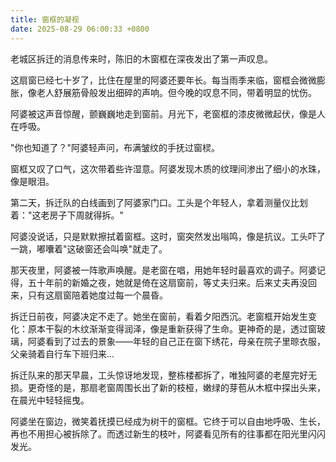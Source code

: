 ```yaml
---
title: 窗框的凝视
date: 2025-08-29 06:00:33 +0800
---
```


老城区拆迁的消息传来时，陈旧的木窗框在深夜发出了第一声叹息。

这扇窗已经七十岁了，比住在屋里的阿婆还要年长。每当雨季来临，窗框会微微膨胀，像老人舒展筋骨般发出细碎的声响。但今晚的叹息不同，带着明显的忧伤。

阿婆被这声音惊醒，颤巍巍地走到窗前。月光下，老窗框的漆皮微微起伏，像是人在呼吸。

"你也知道了？"阿婆轻声问，布满皱纹的手抚过窗棂。

窗框又叹了口气，这次带着些许湿意。阿婆发现木质的纹理间渗出了细小的水珠，像是眼泪。

第二天，拆迁队的白线画到了阿婆家门口。工头是个年轻人，拿着测量仪比划着："这老房子下周就得拆。"

阿婆没说话，只是默默擦拭着窗框。这时，窗突然发出嗡鸣，像是抗议。工头吓了一跳，嘟囔着"这破窗还会叫唤"就走了。

那天夜里，阿婆被一阵歌声唤醒。是老窗在唱，用她年轻时最喜欢的调子。阿婆记得，五十年前的新婚之夜，她就是倚在这扇窗前，等丈夫归来。后来丈夫再没回来，只有这扇窗陪着她度过每一个晨昏。

拆迁日前夜，阿婆决定不走了。她坐在窗前，看着夕阳西沉。老窗框开始发生变化：原本干裂的木纹渐渐变得润泽，像是重新获得了生命。更神奇的是，透过窗玻璃，阿婆看到了过去的景象——年轻的自己正在窗下绣花，母亲在院子里晾衣服，父亲骑着自行车下班归来...

拆迁队来的那天早晨，工头惊讶地发现，整栋楼都拆了，唯独阿婆的老屋完好无损。更奇怪的是，那扇老窗周围长出了新的枝桠，嫩绿的芽苞从木框中探出头来，在晨光中轻轻摇曳。

阿婆坐在窗边，微笑着抚摸已经成为树干的窗框。它终于可以自由地呼吸、生长，再也不用担心被拆除了。而透过新生的枝叶，阿婆看见所有的往事都在阳光里闪闪发光。
